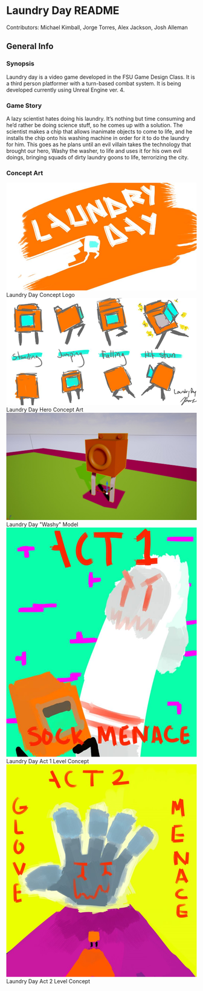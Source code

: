 # Laundry Day README

Contributors: Michael Kimball, Jorge Torres, Alex Jackson, Josh Alleman

## General Info
### Synopsis
Laundry day is a video game developed in the FSU Game Design Class. It is a third person platformer with a turn-based combat system. It is being developed currently using Unreal Engine ver. 4.

### Game Story
A lazy scientist hates doing his laundry. It’s nothing but time consuming and he’d rather be doing science stuff, so he comes up with a solution. The scientist makes a chip that allows inanimate objects to come to life, and he installs the chip onto his washing machine in order for it to do the laundry for him. This goes as he plans until an evil villain takes the technology that brought our hero, Washy the washer, to life and uses it for his own evil doings, bringing squads of dirty laundry goons to life, terrorizing the city.

### Concept Art
![LD-SS](./images/laundryday_banner.jpg "laundry day banner")
Laundry Day Concept Logo
![HE-SS](./images/laundryday_heroconcept.jpg "hero concept art")
Laundry Day Hero Concept Art
![HE2-SS](./images/laundryday_washy_model.jpg "hero model")
Laundry Day "Washy" Model
![A1-SS](./images/laundryday_act1concept.jpg "act 1 concept")
Laundry Day Act 1 Level Concept
![A2-SS](./images/laundryday_act2concept.jpg "act 2 concept")
Laundry Day Act 2 Level Concept
